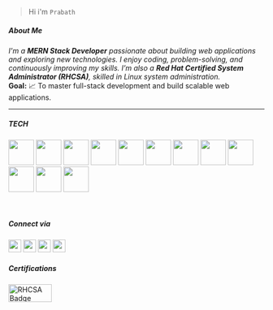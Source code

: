 

> Hi i'm  `Prabath`


#####  About Me

_I'm a **MERN Stack Developer** passionate about building web applications and exploring new technologies. I enjoy coding, problem-solving, and continuously improving my skills. I’m also a ***Red Hat Certified System Administrator (RHCSA)***, skilled in Linux system administration._  
**Goal:** 📈 To master full-stack development and build scalable web applications.

<hr>

##### TECH

<img width="50" height="50" src="https://cdn-icons-png.flaticon.com/128/5968/5968292.png" />  <img width="50" height="50" src="https://cdn-icons-png.flaticon.com/128/1126/1126012.png" />  <img width="50" height="50" src="https://w7.pngwing.com/pngs/115/190/png-transparent-mongodb-original-logo-icon-thumbnail.png" />  <img width="50" height="50" src="https://logowik.com/content/uploads/images/express-js1720895496.logowik.com.webp" />  <img width="50" height="50" src="https://cdn-icons-png.flaticon.com/128/5968/5968322.png" />  <img width="50" height="50" src="https://img.icons8.com/color/512/ejs.png" />  <img width="50" height="50" src="https://cdn-icons-png.flaticon.com/128/1051/1051277.png" />  <img width="50" height="50" src="https://cdn-icons-png.flaticon.com/128/732/732190.png" />  <img width="50" height="50" src="https://cdn-icons-png.flaticon.com/128/15484/15484297.png" />  <img width="50" height="50" src="https://cdn-icons-png.flaticon.com/128/5968/5968672.png" />  <img width="50" height="50" src="https://encrypted-tbn0.gstatic.com/images?q=tbn:ANd9GcTeKPw4CK4jcH7udsFHZdiB3iIOuI3fUCsxUZosXy4Y1yd25NA-dzCBPrSDIhg1BwObl3w&usqp=CAU" />  <img width="50" height="50" src="https://cdn-icons-png.flaticon.com/128/6124/6124995.png" />

 <br>

##### Connect via

<a href="https://www.linkedin.com/in/prabath77/"><img width="25" height="25" src="https://cdn-icons-png.flaticon.com/128/2504/2504923.png"/></a>  <a href="https://craftedbyprabath.vercel.app/"><img width="25" height="25" src="https://cdn-icons-png.flaticon.com/128/15831/15831831.png"/></a>  <a href="https://www.instagram.com/sethuramxn/"><img width="25" height="25" src="https://cdn-icons-png.flaticon.com/128/15713/15713420.png"/></a> <a href="mailto:prabathunni826@gmail.com"><img width="25" height="25" src="https://cdn-icons-png.flaticon.com/128/732/732200.png"/></a>


##### Certifications

<a href="https://www.credly.com/badges/878e3501-7a75-42d4-9c69-cf0ad3222013/linked_in_profile" target="_blank"><img src="https://encrypted-tbn0.gstatic.com/images?q=tbn:ANd9GcRMJWYD38ldjVgeTVb6QBQeTWuE5i-cWCP-Lg&s" width="85" height="35" alt="RHCSA Badge" /></a>






